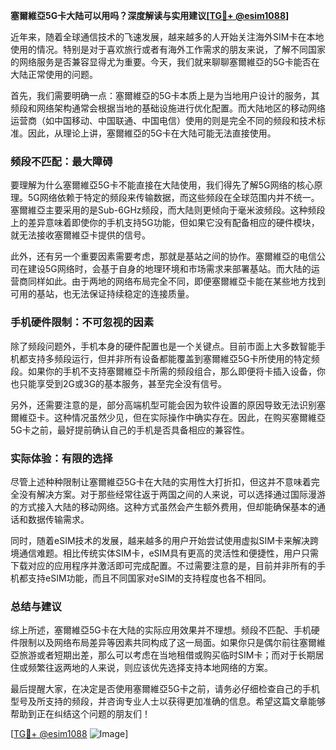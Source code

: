 **塞爾維亞5G卡大陆可以用吗？深度解读与实用建议[[TG💪+ @esim1088](https://t.me/s/esim1088)]**

近年来，随着全球通信技术的飞速发展，越来越多的人开始关注海外SIM卡在本地使用的情况。特别是对于喜欢旅行或者有海外工作需求的朋友来说，了解不同国家的网络服务是否兼容显得尤为重要。今天，我们就来聊聊塞爾維亞的5G卡能否在大陆正常使用的问题。

首先，我们需要明确一点：塞爾維亞的5G卡本质上是为当地用户设计的服务，其频段和网络架构通常会根据当地的基础设施进行优化配置。而大陆地区的移动网络运营商（如中国移动、中国联通、中国电信）使用的则是完全不同的频段和技术标准。因此，从理论上讲，塞爾維亞的5G卡在大陆可能无法直接使用。

### 频段不匹配：最大障碍

要理解为什么塞爾維亞5G卡不能直接在大陆使用，我们得先了解5G网络的核心原理。5G网络依赖于特定的频段来传输数据，而这些频段在全球范围内并不统一。塞爾維亞主要采用的是Sub-6GHz频段，而大陆则更倾向于毫米波频段。这种频段上的差异意味着即使你的手机支持5G功能，但如果它没有配备相应的硬件模块，就无法接收塞爾維亞卡提供的信号。

此外，还有另一个重要因素需要考虑，那就是基站之间的协作。塞爾維亞的电信公司在建设5G网络时，会基于自身的地理环境和市场需求来部署基站。而大陆的运营商同样如此。由于两地的网络布局完全不同，即便塞爾維亞卡能在某些地方找到可用的基站，也无法保证持续稳定的连接质量。

### 手机硬件限制：不可忽视的因素

除了频段问题外，手机本身的硬件配置也是一个关键点。目前市面上大多数智能手机都支持多频段运行，但并非所有设备都能覆盖到塞爾維亞5G卡所使用的特定频段。如果你的手机不支持塞爾維亞卡所需的频段组合，那么即便将卡插入设备，你也只能享受到2G或3G的基本服务，甚至完全没有信号。

另外，还需要注意的是，部分高端机型可能会因为软件设置的原因导致无法识别塞爾維亞卡。这种情况虽然少见，但在实际操作中确实存在。因此，在购买塞爾維亞5G卡之前，最好提前确认自己的手机是否具备相应的兼容性。

### 实际体验：有限的选择

尽管上述种种限制让塞爾維亞5G卡在大陆的实用性大打折扣，但这并不意味着完全没有解决方案。对于那些经常往返于两国之间的人来说，可以选择通过国际漫游的方式接入大陆的移动网络。这种方式虽然会产生额外费用，但却能确保基本的通话和数据传输需求。

同时，随着eSIM技术的发展，越来越多的用户开始尝试使用虚拟SIM卡来解决跨境通信难题。相比传统实体SIM卡，eSIM具有更高的灵活性和便捷性，用户只需下载对应的应用程序并激活即可完成配置。不过需要注意的是，目前并非所有的手机都支持eSIM功能，而且不同国家对eSIM的支持程度也各不相同。

### 总结与建议

综上所述，塞爾維亞5G卡在大陆的实际应用效果并不理想。频段不匹配、手机硬件限制以及网络布局差异等因素共同构成了这一局面。如果你只是偶尔前往塞爾維亞旅游或者短期出差，那么可以考虑在当地租借或购买临时SIM卡；而对于长期居住或频繁往返两地的人来说，则应该优先选择支持本地网络的方案。

最后提醒大家，在决定是否使用塞爾維亞5G卡之前，请务必仔细检查自己的手机型号及所支持的频段，并咨询专业人士以获得更加准确的信息。希望这篇文章能够帮助到正在纠结这个问题的朋友们！

[[TG💪+ @esim1088](https://t.me/s/esim1088) ![Image](https://i.postimg.cc/4NQfJmqS/Snipaste-2025-05-13-00-14-12.png)]